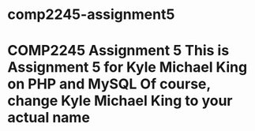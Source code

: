 # comp2245-assignment5
# COMP2245 Assignment 5 This is Assignment 5 for Kyle Michael King on PHP and MySQL Of course, change Kyle Michael King to your actual name
